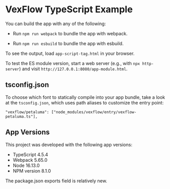 # VexFlow TypeScript Example

You can build the app with any of the following:

-   Run `npm run webpack` to bundle the app with webpack.

-   Run `npm run esbuild` to bundle the app with esbuild.

To see the output, load `app-script-tag.html` in your browser.

To test the ES module version, start a web server (e.g., with `npx http-server`) and visit `http://127.0.0.1:8080/app-module.html`.

## tsconfig.json

To choose which font to statically compile into your app bundle, take a look at the `tsconfig.json`,
which uses path aliases to customize the entry point:

```
"vexflow/petaluma": ["node_modules/vexflow/entry/vexflow-petaluma.ts"],
```

## App Versions

This project was developed with the following app versions:

-   TypeScript 4.5.4
-   Webpack 5.65.0
-   Node 16.13.0
-   NPM version 8.1.0

The package.json exports field is relatively new.
